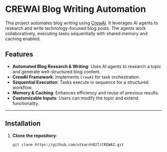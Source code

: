 # CREWAI Blog Writing Automation

This project automates blog writing using [CrewAI](https://github.com/crewAI/crewAI). It leverages AI agents to research and write technology-focused blog posts. The agents work collaboratively, executing tasks sequentially with shared memory and caching enabled.

## Features

- **Automated Blog Research & Writing**: Uses AI agents to research a topic and generate well-structured blog content.
- **CrewAI Framework**: Implements `CrewAI` for task orchestration.
- **Sequential Execution**: Tasks execute in sequence for a structured workflow.
- **Memory & Caching**: Enhances efficiency and reuse of previous results.
- **Customizable Inputs**: Users can modify the topic and extend functionality.

---

## Installation

1. **Clone the repository**:
   ```sh
   git clone https://github.com/utkarsh027/CREWAI.git
   ```
   
